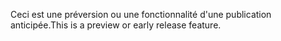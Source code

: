 <span data-ttu-id="eb60f-101">Ceci est une préversion ou une fonctionnalité d'une publication anticipée.</span><span class="sxs-lookup"><span data-stu-id="eb60f-101">This is a preview or early release feature.</span></span>